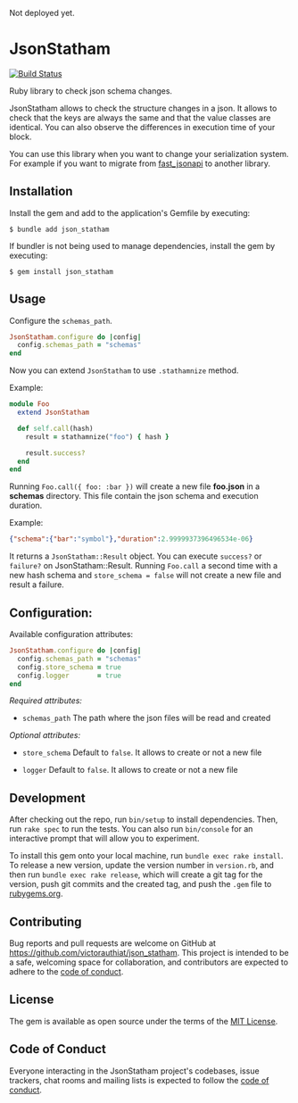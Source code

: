 Not deployed yet.

# JsonStatham

[![Build Status](https://github.com/victorauthiat/json_statham/actions/workflows/ci.yml/badge.svg)](https://github.com/victorauthiat/json_statham/actions/workflows/ci.yml)

Ruby library to check json schema changes.

JsonStatham allows to check the structure changes in a json.
It allows to check that the keys are always the same and that the value classes are identical. You can also observe the differences in execution time of your block.

You can use this library when you want to change your serialization system. For example if you want to migrate from [fast_jsonapi](https://github.com/Netflix/fast_jsonapi) to another library.

## Installation

Install the gem and add to the application's Gemfile by executing:

    $ bundle add json_statham

If bundler is not being used to manage dependencies, install the gem by executing:

    $ gem install json_statham

## Usage

Configure the `schemas_path`.

```ruby
JsonStatham.configure do |config|
  config.schemas_path = "schemas"
end
```

Now you can extend `JsonStatham` to use `.stathamnize` method.

Example:

```ruby
module Foo
  extend JsonStatham

  def self.call(hash)
    result = stathamnize("foo") { hash }

    result.success?
  end
end
```

Running `Foo.call({ foo: :bar })` will create a new file **foo.json** in a **schemas** directory. This file contain the json schema and execution duration.

Example:

```json
{"schema":{"bar":"symbol"},"duration":2.9999937396496534e-06}
```

It returns a `JsonStatham::Result` object.
You can execute `success?` or `failure?` on JsonStatham::Result.
Running `Foo.call` a second time with a new hash schema and `store_schema = false` will not create a new file and result a failure.

## Configuration:

Available configuration attributes:

```ruby
JsonStatham.configure do |config|
  config.schemas_path = "schemas"
  config.store_schema = true
  config.logger       = true
end
```

*Required attributes:*

- `schemas_path` The path where the json files will be read and created

*Optional attributes:*

- `store_schema` Default to `false`. It allows to create or not a new file

- `logger` Default to `false`. It allows to create or not a new file

## Development

After checking out the repo, run `bin/setup` to install dependencies. Then, run `rake spec` to run the tests. You can also run `bin/console` for an interactive prompt that will allow you to experiment.

To install this gem onto your local machine, run `bundle exec rake install`. To release a new version, update the version number in `version.rb`, and then run `bundle exec rake release`, which will create a git tag for the version, push git commits and the created tag, and push the `.gem` file to [rubygems.org](https://rubygems.org).

## Contributing

Bug reports and pull requests are welcome on GitHub at https://github.com/victorauthiat/json_statham. This project is intended to be a safe, welcoming space for collaboration, and contributors are expected to adhere to the [code of conduct](https://github.com/victorauthiat/json_statham/blob/master/CODE_OF_CONDUCT.md).

## License

The gem is available as open source under the terms of the [MIT License](https://opensource.org/licenses/MIT).

## Code of Conduct

Everyone interacting in the JsonStatham project's codebases, issue trackers, chat rooms and mailing lists is expected to follow the [code of conduct](https://github.com/victorauthiat/json_statham/blob/master/CODE_OF_CONDUCT.md).
